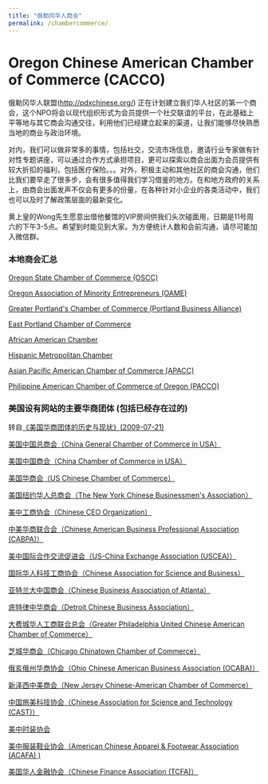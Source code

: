 ```yaml
---
title: "俄勒冈华人商会"
permalink: /chambercommerce/
---
```


# Oregon Chinese American Chamber of Commerce (CACCO)

俄勒冈华人联盟(http://pdxchinese.org/) 正在计划建立我们华人社区的第一个商会，这个NPO将会以现代组织形式为会员提供一个社交联谊的平台，在此基础上平等地与其它商会沟通交往，利用他们已经建立起来的渠道，让我们能够尽快熟悉当地的商业与政治环境。

对内，我们可以做非常多的事情，包括社交，交流市场信息，邀请行业专家做有针对性专题讲座，可以通过合作方式承担项目，更可以探索以商会出面为会员提供有较大折扣的福利，包括医疗保险。。。对外，积极主动和其他社区的商会沟通，他们比我们要早走了很多步，会有很多值得我们学习借鉴的地方。在和地方政府的关系上，由商会出面发声不仅会有更多的份量，在各种针对小企业的各类活动中，我们也可以及时了解政策层面的最新变化。

黄上皇的Wong先生愿意出借他餐馆的VIP房间供我们头次碰面用，日期是11号周六的下午3-5点。希望到时能见到大家。为方便统计人数和会前沟通，请尽可能加入微信群。

### 本地商会汇总

[Oregon State Chamber of Commerce (OSCC)](http://oregonchamber.org/)

[Oregon Association of Minority Entrepreneurs (OAME)](http://www.oame.org/)

[Greater Portland's Chamber of Commerce (Portland Business Alliance)](https://portlandalliance.com/)

[East Portland Chamber of Commerce](https://eastportlandchamberofcommerce.com/)

[African American Chamber](http://blackchamber.info/)

[Hispanic Metropolitan Chamber](http://hmccoregon.com/)

[Asian Pacific American Chamber of Commerce (APACC)](https://www.facebook.com/weareapacc/?ref=page_internal)

[Philippine American Chamber of Commerce of Oregon (PACCO)](http://www.pacco.org/)

### 美国设有网站的主要华商团体 (包括已经存在过的)

转自[《美国华商团体的历史与现状》(2009-07-21)](http://www.how2usa.com/?eid=100064&action=detail&id=512917990)

[美国中国总商会（China General Chamber of Commerce in USA）](http://www.cgccusa.org)

[美国中国商会（China Chamber of Commerce in USA）](http://www.usccoc.org)

[美国华商会（US Chinese Chamber of Commerce）](http://www.usccc.net)

[美国纽约华人总商会（The New York Chinese Businessmen's Association）](http://www.nycba.us)

[美中工商协会（Chinese CEO Organization）](http://www.chineseceo.com)

[中美华商联合会（Chinese American Business Professional Association (CABPA)）](http://www.cabpa.org)

[美中国际合作交流促进会（US-China Exchange Association (USCEA)）](http://www.usachina.org)

[国际华人科技工商协会（Chinese Association for Science and Business）](http://www.casbi.org)

[亚特兰大中国商会（Chinese Business Association of Atlanta）](http://www.cbaaonline.org)

[底特律中华商会（Detroit Chinese Business Association）](http://www.dcba.com)

[大费城华人工商联合总会（Greater Philadelphia United Chinese American Chamber of Commerce）](http://www.gpucacc.uni.com)

[芝城华商会（Chicago Chinatown Chamber of Commerce）](http://www.chicagochinatown.org)

[俄亥俄州华商协会（Ohio Chinese American Business Association (OCABA)）](http://www.ocaba.org)

[新泽西中美商会（New Jersey Chinese-American Chamber of Commerce）](http://www.njcacc.org)

[中国旅美科技协会（Chinese Association for Science and Technology (CAST)）](http://www.castusa.org)

[美中时装协会](http://www.safashion.net)

[美中服装鞋业协会（American Chinese Apparel & Footwear Association (ACAFA) )](http://www.acafa.org)

[美国华人金融协会（Chinese Finance Association (TCFA)）](http://www.aimhi.com/VC/tcfa)
